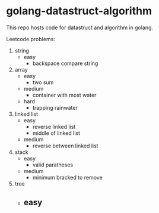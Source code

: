 # golang-datastruct-algorithm

This repo hosts code for datastruct and algorithm in golang. 

Leetcode problems:

1. string
   - easy
     - backspace compare string
2. array
   - easy
     - two sum
   - medium
     - container with most water 
   - hard
     - trapping rainwater
3. linked list
   - easy
     - reverse linked list
     - middle of linked list
   - medium 
     - reverse between linked list
4. stack 
   - easy
     - valid paratheses
   - medium 
     - minimum bracked to remove
5. tree 
   - easy
     - 
       
       
        
